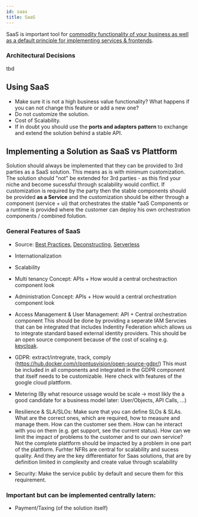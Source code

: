 ```yaml
---
id: saas
title: SaaS
---
```


SaaS is important tool for [commodity functionality of your business as well as a default principle for implementing services & frontends](basics/architecture.md).

### **Architectural Decisions**

tbd

## Using SaaS 

* Make sure it is not a high business value functionality? What happens if you can not change this feature or add a new one? 
* Do not customize the solution. 
* Cost of Scalability.
* If in doubt you should use the **ports and adapters pattern** to exchange and extend the solution behind a stable API.  

## Implementing a Solution as SaaS vs Plattform

Solution should always be implemented that they can be provided to 3rd parties as a SaaS solution. This means as is with minimum customization.
The solution should "not" be extended for 3rd parties - as this find your niche and become sucessful through scalability would conflict. If customization is required by the party then the stable components should be provided **as a Service** and the customization should be either through a component (service + ui) that orchestrates the stable *aaS Components or a runtime is provided where the customer can deploy his own orchestration components  / combined folution.

### General Features of SaaS

* Source: [Best Practices](https://www.youtube.com/watch?v=O3L-dSyqA7g), [Deconstructing](https://www.youtube.com/watch?v=mwQ5lipGTBI), [Serverless](https://www.youtube.com/watch?v=d6zcVFNskwQ)

* Internationalization
* Scalability
* Multi tenancy Concept: APIs + How would a central orchestraction component look
* Administration Concept: APIs + How would a central orchestration component look
* Access Management & User Management: API + Central orchestration component This should be done by providing a seperate IAM Servcies that can be integrated that includes Indentity Federation which allows us to integrate standard based external identity providers. This should be an open source component because of the cost of scaling e.g. [keycloak](https://www.keycloak.org/).
* GDPR: extract/intregrate, track, comply (https://hub.docker.com/r/pontusvision/open-source-gdpr/) This must be included in all components and integrated in the GDPR component that itself needs to be customizable. Here check with features of the google cloud plattform. 
* Metering (By what resource ussage would be scale -> most likly the a good candidate for a business model later: User/Objects, API Calls, ...)
* Resilience & SLA/SLOs: Make sure that you can define SLOs & SLAs. What are the correct ones, which are required, how to measure and manage them. How can the customer see them. How can he interact with you on them (e.g. get support, see the current status). How can we limit the impact of problems to the customer and to our own service? Not the complete plattform should be impacted by a problem in one part of the plattform. Furhter NFRs are central for scalability and sucess quality. And they are the key differentiator for Saas solutions, that are by definition limited in complexity and create value through scalability
* Security: Make the service public by default and secure them for this requirement.

### Important but can be implemented centrally latern: 
* Payment/Taxing (of the solution itself)

